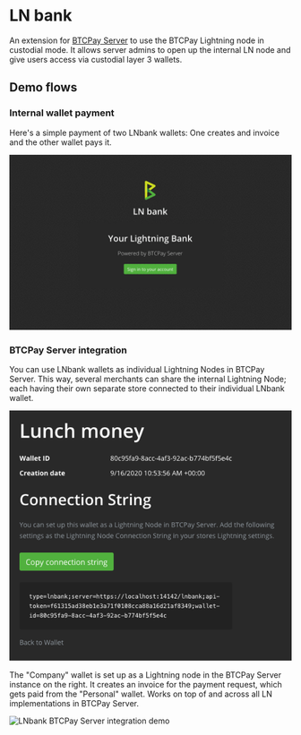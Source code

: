 # LN bank

An extension for [BTCPay Server](https://github.com/btcpayserver) to use the BTCPay Lightning node in custodial mode.
It allows server admins to open up the internal LN node and give users access via custodial layer 3 wallets.

## Demo flows

### Internal wallet payment

Here's a simple payment of two LNbank wallets:
One creates and invoice and the other wallet pays it.

![LNbank payment demo](./docs/img/demo-payment.gif)

### BTCPay Server integration

You can use LNbank wallets as individual Lightning Nodes in BTCPay Server.
This way, several merchants can share the internal Lightning Node;
each having their own separate store connected to their individual LNbank wallet.

![LNbank BTCPay Server connection string](./docs/img/btcpay-connection-string.png)

The "Company" wallet is set up as a Lightning node in the BTCPay Server instance on the right.
It creates an invoice for the payment request, which gets paid from the "Personal" wallet.
Works on top of and across all LN implementations in BTCPay Server.

![LNbank BTCPay Server integration demo](./docs/img/demo-btcpay.gif)
